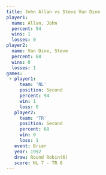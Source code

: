 ```yaml
---
title: John Allan vs Steve Van Dine
player1:               
  name: Allan, John    
  percent: 94          
  wins: 1              
  losses: 0            
player2:               
  name: Van Dine, Steve
  percent: 68          
  wins: 0              
  losses: 1            
games:
 - player1:          
     team: 'NL'      
     position: Second
     percent: 94     
     win: 1          
     loss: 0         
   player2:          
     team: 'TR'      
     position: Second
     percent: 68     
     win: 0          
     loss: 1         
   event: Brier        
   year: 1992          
   draw: Round Robin(6)
   score: NL 7 - TR 6  
---
```

